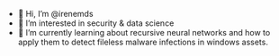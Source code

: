 - 👋 Hi, I’m @irenemds
- 👀 I’m interested in security & data science
- 🌱 I’m currently learning about recursive neural networks and how to apply them to detect fileless malware infections in windows assets.

<!---
irenemds/irenemds is a ✨ special ✨ repository because its `README.md` (this file) appears on your GitHub profile.
You can click the Preview link to take a look at your changes.
--->

